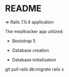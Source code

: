 # README
=> Rails 7.0.4 application

The mealtracker app utilized:

* Bootstrap 5

* Database creation

* Database initialization


git pull
rails db:migrate
rails s

